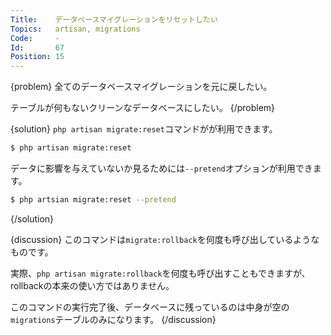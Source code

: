 ```yaml
---
Title:    データベースマイグレーションをリセットしたい
Topics:   artisan, migrations
Code:     -
Id:       67
Position: 15
---
```


{problem}
全てのデータベースマイグレーションを元に戻したい。

テーブルが何もないクリーンなデータベースにしたい。
{/problem}

{solution}
`php artisan migrate:reset`コマンドがが利用できます。

```bash
$ php artisan migrate:reset
```

データに影響を与えていないか見るためには`--pretend`オプションが利用できます。

```bash
$ php artsian migrate:reset --pretend
```
{/solution}

{discussion}
このコマンドは`migrate:rollback`を何度も呼び出しているようなものです。

実際、`php artisan migrate:rollback`を何度も呼び出すこともできますが、rollbackの本来の使い方ではありません。

このコマンドの実行完了後、データベースに残っているのは中身が空の`migrations`テーブルのみになります。
{/discussion}
